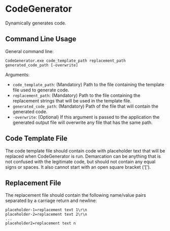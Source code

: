 # CodeGenerator

Dynamically generates code.

## Command Line Usage

General command line:
```
CodeGenerator.exe code_template_path replacement_path generated_code_path [-overwrite]
```

Arguments:

* ```code_template_path```: (Mandatory) Path to the file containing the template file used to generate code.
* ```replacement_path```: (Mandatory) Path to the file containing the replacement strings that will be used in the template file.
* ```generated_code_path```: (Mandatory) Path of the file that will contain the generated code.
* ```-overwrite```: (Optional) If this argument is passed to the application the generated output file will overwrite any file that has the same path.

## Code Template File

The code template file should contain code with placeholder text that will be replaced when CodeGenerator is run.  Demarcation can be anything that is not confused with the legitimate code, but should not contain any equal signs or spaces.  It also cannot start with an open square bracket ('[').

## Replacement File

The replacement file should contain the following name/value pairs separated by a carriage return and newline:
```
placeholder-1=replacement text 1\r\n
placeholder-2=replacement text 2\r\n
...
placeholder2=replacement text n
```